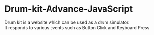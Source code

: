 # Drum-kit-Advance-JavaScript

Drum kit is a website which can be used as a drum simulator.<br>
It responds to various events such as Button Click and Keyboard Press
